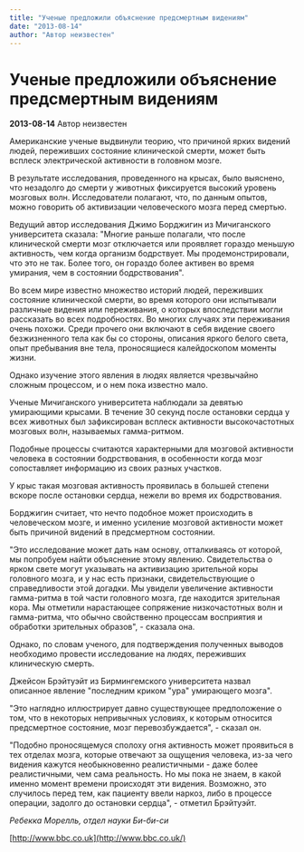 ```yaml
---
title: "Ученые предложили объяснение предсмертным видениям"
date: "2013-08-14"
author: "Автор неизвестен"
---
```


# Ученые предложили объяснение предсмертным видениям

**2013-08-14** Автор неизвестен

Американские ученые выдвинули теорию, что причиной ярких видений людей, переживших состояние клинической смерти, может быть всплеск электрической активности в головном мозге.

В результате исследования, проведенного на крысах, было выяснено, что незадолго до смерти у животных фиксируется высокий уровень мозговых волн. Исследователи полагают, что, по данным опытов, можно говорить об активизации человеческого мозга перед смертью.

Ведущий автор исследования Джимо Борджигин из Мичиганского университета сказала: "Многие раньше полагали, что после клинической смерти мозг отключается или проявляет гораздо меньшую активность, чем когда организм бодрствует. Мы продемонстрировали, что это не так. Более того, он гораздо более активен во время умирания, чем в состоянии бодрствования".

Во всем мире известно множество историй людей, переживших состояние клинической смерти, во время которого они испытывали различные видения или переживания, о которых впоследствии могли рассказать во всех подробностях. Во многих случаях эти переживания очень похожи. Среди прочего они включают в себя видение своего безжизненного тела как бы со стороны, описания яркого белого света, опыт пребывания вне тела, проносящиеся калейдоскопом моменты жизни.

Однако изучение этого явления в людях является чрезвычайно сложным процессом, и о нем пока известно мало.

Ученые Мичиганского университета наблюдали за девятью умирающими крысами. В течение 30 секунд после остановки сердца у всех животных был зафиксирован всплеск активности высокочастотных мозговых волн, называемых гамма-ритмом.

Подобные процессы считаются характерными для мозговой активности человека в состоянии бодрствования, в особенности когда мозг сопоставляет информацию из своих разных участков.

У крыс такая мозговая активность проявилась в большей степени вскоре после остановки сердца, нежели во время их бодрствования.

Борджигин считает, что нечто подобное может происходить в человеческом мозге, и именно усиление мозговой активности может быть причиной видений в предсмертном состоянии.

"Это исследование может дать нам основу, отталкиваясь от которой, мы попробуем найти объяснение этому явлению. Свидетельства о ярком свете могут указывать на активизацию зрительной коры головного мозга, и у нас есть признаки, свидетельствующие о справедливости этой догадки. Мы увидели увеличение активности гамма-ритма в той части головного мозга, где находится зрительная кора. Мы отметили нарастающее сопряжение низкочастотных волн и гамма-ритма, что обычно свойственно процессам восприятия и обработки зрительных образов", - сказала она.

Однако, по словам ученого, для подтверждения полученных выводов необходимо провести исследование на людях, переживших клиническую смерть.

Джейсон Брэйтуэйт из Бирмингемского университета назвал описанное явление "последним криком "ура" умирающего мозга".

"Это наглядно иллюстрирует давно существующее предположение о том, что в некоторых непривычных условиях, к которым относится предсмертное состояние, мозг перевозбуждается", - сказал он.

"Подобно проносящемуся сполоху огня активность может проявиться в тех отделах мозга, которые отвечают за ощущения человека, из-за чего видения кажутся необыкновенно реалистичными - даже более реалистичными, чем сама реальность. Но мы пока не знаем, в какой именно момент времени происходят эти видения. Возможно, это случилось перед тем, как пациенту ввели наркоз, либо в процессе операции, задолго до остановки сердца", - отметил Брэйтуэйт.

*Ребекка Морелль, отдел науки Би-би-си*

[http://www.bbc.co.uk](http://www.bbc.co.uk/)